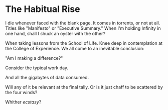 The Habitual Rise
=================

I die whenever faced with the blank page.
It comes in torrents, or not at all.
Titles like "Manifesto" or "Executive
Summary." When I'm holding Infinity in
one hand, shall I shuck an oyster with
the other?

When taking lessons from the School of
Life. Knee deep in contemplation at
the College of Experience. We all come
to an inevitable conclusion:

"Am I making a difference?"

Consider the typical work day.

And all the gigabytes of data consumed.

Will any of it be relevant at the 
final tally. Or is it just chaff to be
scattered by the four winds?

Whither <i>ecstasy</i>?
